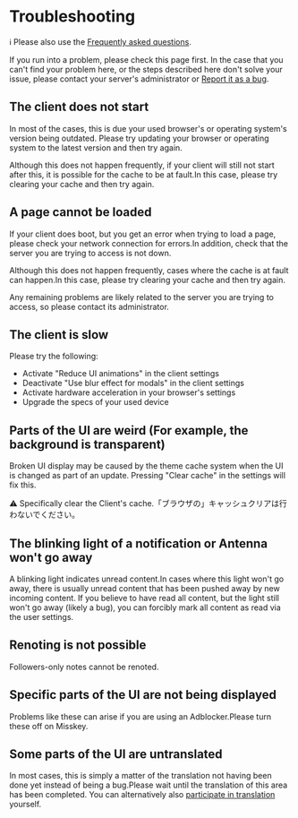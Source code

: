# Troubleshooting
<div class="info">ℹ️ Please also use the <a href="./faq">Frequently asked questions</a>.</div>

If you run into a problem, please check this page first. In the case that you can't find your problem here, or the steps described here don't solve your issue, please contact your server's administrator or [Report it as a bug](./report-issue).

## The client does not start
In most of the cases, this is due your used browser's or operating system's version being outdated. Please try updating your browser or operating system to the latest version and then try again.

Although this does not happen frequently, if your client will still not start after this, it is possible for the cache to be at fault.In this case, please try clearing your cache and then try again.

## A page cannot be loaded
If your client does boot, but you get an error when trying to load a page, please check your network connection for errors.In addition, check that the server you are trying to access is not down.

Although this does not happen frequently, cases where the cache is at fault can happen.In this case, please try clearing your cache and then try again.

Any remaining problems are likely related to the server you are trying to access, so please contact its administrator.

## The client is slow
Please try the following:

- Activate "Reduce UI animations" in the client settings
- Deactivate "Use blur effect for modals" in the client settings
- Activate hardware acceleration in your browser's settings
- Upgrade the specs of your used device

## Parts of the UI are weird (For example, the background is transparent)
Broken UI display may be caused by the theme cache system when the UI is changed as part of an update. Pressing "Clear cache" in the settings will fix this.
<div class="warn">⚠️ Specifically clear the Client's cache.「ブラウザの」キャッシュクリアは行わないでください。</div>

## The blinking light of a notification or Antenna won't go away
A blinking light indicates unread content.In cases where this light won't go away, there is usually unread content that has been pushed away by new incoming content. If you believe to have read all content, but the light still won't go away (likely a bug), you can forcibly mark all content as read via the user settings.

## Renoting is not possible
Followers-only notes cannot be renoted.

## Specific parts of the UI are not being displayed
Problems like these can arise if you are using an Adblocker.Please turn these off on Misskey.

## Some parts of the UI are untranslated
In most cases, this is simply a matter of the translation not having been done yet instead of being a bug.Please wait until the translation of this area has been completed. You can alternatively also [participate in translation](./misskey) yourself.
